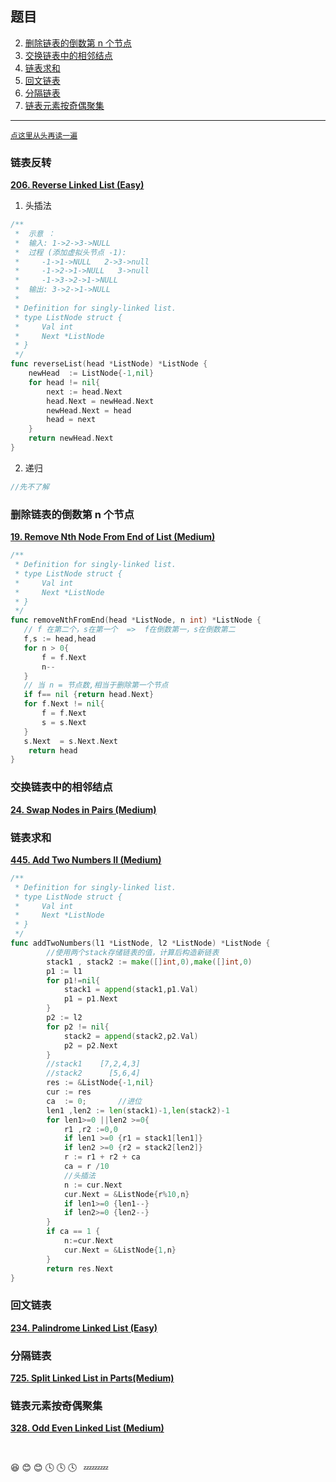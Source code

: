 <a id="top"/>

## 题目


2. [删除链表的倒数第 n 个节点](#2)
3. [交换链表中的相邻结点](###交换链表中的相邻结点)
4. [链表求和](###链表求和)
5. [回文链表](###回文链表)
6. [分隔链表](###分隔链表)
7. [链表元素按奇偶聚集](###链表元素按奇偶聚集)
- - - 
<a href="#head">`点这里从头再读一遍`</a>
### <h3 id="1">链表反转</h3>

[**206. Reverse Linked List (Easy)**](https://leetcode-cn.com/problems/reverse-linked-list/description/)
1. 头插法
```Go
/**
 *	示意 ：
 *	输入: 1->2->3->NULL
 *	过程 (添加虚拟头节点 -1):
 * 	   -1->1->NULL	 2->3->null
 *	   -1->2->1->NULL   3->null 
 *	   -1->3->2->1->NULL
 *	输出: 3->2->1->NULL 
 *
 * Definition for singly-linked list.
 * type ListNode struct {
 *     Val int
 *     Next *ListNode
 * }
 */
func reverseList(head *ListNode) *ListNode {
    newHead  := ListNode{-1,nil}
    for head != nil{
        next := head.Next
        head.Next = newHead.Next
        newHead.Next = head
        head = next
    }
    return newHead.Next
}
```
2. 递归
```Go
//先不了解

```
<h3 id="2">删除链表的倒数第 n 个节点</h3>

[**19. Remove Nth Node From End of List (Medium)**](https://leetcode-cn.com/problems/remove-nth-node-from-end-of-list/description/)

```Go
/**
 * Definition for singly-linked list.
 * type ListNode struct {
 *     Val int
 *     Next *ListNode
 * }
 */
func removeNthFromEnd(head *ListNode, n int) *ListNode {
   // f 在第二个，s在第一个  =>  f在倒数第一，s在倒数第二
   f,s := head,head
   for n > 0{
       f = f.Next
       n--
   }
   // 当 n = 节点数,相当于删除第一个节点
   if f== nil {return head.Next}
   for f.Next != nil{
       f = f.Next
       s = s.Next
   }
   s.Next  = s.Next.Next
    return head
}

```
### 交换链表中的相邻结点
[**24. Swap Nodes in Pairs (Medium)**](https://leetcode-cn.com/problems/swap-nodes-in-pairs/description/)

### 链表求和
[**445. Add Two Numbers II (Medium)**](https://leetcode-cn.com/problems/add-two-numbers-ii/description/)
```Go
/**
 * Definition for singly-linked list.
 * type ListNode struct {
 *     Val int
 *     Next *ListNode
 * }
 */
func addTwoNumbers(l1 *ListNode, l2 *ListNode) *ListNode {
        //使用两个stack存储链表的值，计算后构造新链表
        stack1 , stack2 := make([]int,0),make([]int,0)
        p1 := l1
        for p1!=nil{
            stack1 = append(stack1,p1.Val)
            p1 = p1.Next
        }
        p2 := l2
        for p2 != nil{
            stack2 = append(stack2,p2.Val)
            p2 = p2.Next
        }
        //stack1    [7,2,4,3]
        //stack2      [5,6,4]
        res := &ListNode{-1,nil}
        cur := res
        ca  := 0;       //进位
        len1 ,len2 := len(stack1)-1,len(stack2)-1
        for len1>=0 ||len2 >=0{
            r1 ,r2 :=0,0
            if len1 >=0 {r1 = stack1[len1]}
            if len2 >=0 {r2 = stack2[len2]}
            r := r1 + r2 + ca
            ca = r /10
            //头插法
            n := cur.Next
            cur.Next = &ListNode{r%10,n}
            if len1>=0 {len1--}
            if len2>=0 {len2--}
        }
        if ca == 1 {
            n:=cur.Next
            cur.Next = &ListNode{1,n}
        }
        return res.Next
}
```


### 回文链表
[**234. Palindrome Linked List (Easy)**](https://leetcode-cn.com/problems/palindrome-linked-list/description/)

### 分隔链表
[**725. Split Linked List in Parts(Medium)**](https://leetcode-cn.com/problems/split-linked-list-in-parts/description/)

### 链表元素按奇偶聚集
[**328. Odd Even Linked List (Medium)**](https://leetcode-cn.com/problems/odd-even-linked-list/description/)



<br>

:laughing: :blush: :blush: :clock4: :clock4: :clock4: &ensp;:zzz::zzz::zzz: 